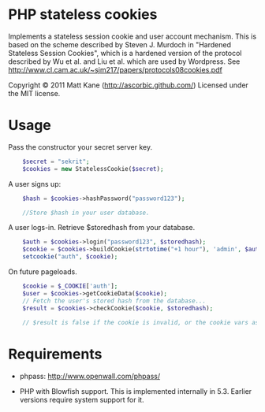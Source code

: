 PHP stateless cookies
============

Implements a stateless session cookie and user account mechanism.
This is based on the scheme described by Steven J. Murdoch in "Hardened Stateless Session Cookies", which is
a hardened version of the protocol described by Wu et al. and Liu et al. which are used by Wordpress.
See http://www.cl.cam.ac.uk/~sjm217/papers/protocols08cookies.pdf
 
Copyright © 2011 Matt Kane (http://ascorbic.github.com/)
Licensed under the MIT license.

Usage
=======

Pass the constructor your secret server key.

```php
    $secret = "sekrit";
    $cookies = new StatelessCookie($secret);
```

A user signs up:

```php
    $hash = $cookies->hashPassword("password123");

    //Store $hash in your user database.
```

A user logs-in. Retrieve $storedhash from your database.

```php
    $auth = $cookies->login("password123", $storedhash);
    $cookie = $cookies->buildCookie(strtotime("+1 hour"), 'admin', $auth);
    setcookie("auth", $cookie);
```

On future pageloads.

```php
    $cookie = $_COOKIE['auth'];
    $user = $cookies->getCookieData($cookie);
    // Fetch the user's stored hash from the database...
    $result = $cookies->checkCookie($cookie, $storedhash);
    
    // $result is false if the cookie is invalid, or the cookie vars as an array if it's valid.
```

Requirements
=======
* phpass: http://www.openwall.com/phpass/

* PHP with Blowfish support. This is implemented internally in 5.3. Earlier versions require system support for it.